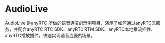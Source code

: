 # AudioLive
AudioLive 是anyRTC 所做的语音连麦的示例项目，演示了如何通过anyRTC云服务，并配合anyRTC RTC SDK、anyRTC RTM SDK、anyRTC本地推流插件、anyRTC播放插件，快速实现语音连麦的场景。
